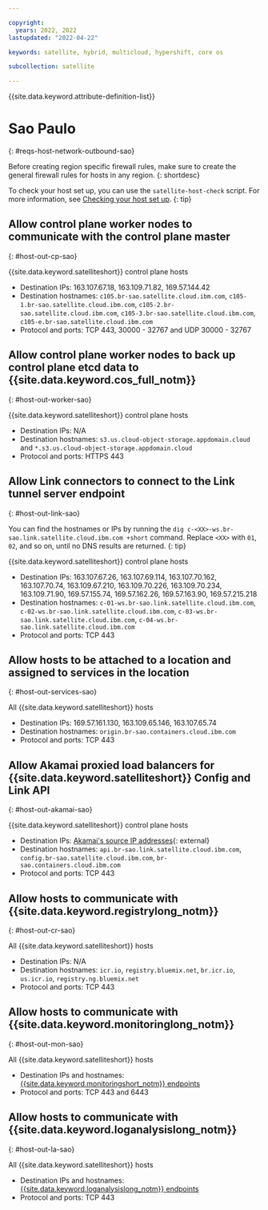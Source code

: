 ```yaml
---

copyright:
  years: 2022, 2022
lastupdated: "2022-04-22"

keywords: satellite, hybrid, multicloud, hypershift, core os

subcollection: satellite

---
```


{{site.data.keyword.attribute-definition-list}}

# Sao Paulo
{: #reqs-host-network-outbound-sao}

Before creating region specific firewall rules, make sure to create the general firewall rules for hosts in any region.
{: shortdesc}


To check your host set up, you can use the `satellite-host-check` script. For more information, see [Checking your host set up](/docs/satellite?topic=satellite-host-network-check).
{: tip}


## Allow control plane worker nodes to communicate with the control plane master
{: #host-out-cp-sao}

{{site.data.keyword.satelliteshort}} control plane hosts
* Destination IPs:  163.107.67.18, 163.109.71.82, 169.57.144.42
* Destination hostnames: `c105.br-sao.satellite.cloud.ibm.com`, `c105-1.br-sao.satellite.cloud.ibm.com`, `c105-2.br-sao.satellite.cloud.ibm.com`, `c105-3.br-sao.satellite.cloud.ibm.com`, `c105-e.br-sao.satellite.cloud.ibm.com`
* Protocol and ports: TCP 443, 30000 - 32767 and UDP 30000 - 32767

## Allow control plane worker nodes to back up control plane etcd data to {{site.data.keyword.cos_full_notm}}
{: #host-out-worker-sao}

{{site.data.keyword.satelliteshort}} control plane hosts
* Destination IPs: N/A
* Destination hostnames: `s3.us.cloud-object-storage.appdomain.cloud` and `*.s3.us.cloud-object-storage.appdomain.cloud`
* Protocol and ports: HTTPS 443

## Allow Link connectors to connect to the Link tunnel server endpoint
{: #host-out-link-sao}

You can find the hostnames or IPs by running the `dig c-<XX>-ws.br-sao.link.satellite.cloud.ibm.com +short` command. Replace `<XX>` with `01`, `02`, and so on, until no DNS results are returned.
{: tip}

{{site.data.keyword.satelliteshort}} control plane hosts
* Destination IPs: 163.107.67.26, 163.107.69.114, 163.107.70.162, 163.107.70.74, 163.109.67.210, 163.109.70.226, 163.109.70.234, 163.109.71.90, 169.57.155.74, 169.57.162.26, 169.57.163.90, 169.57.215.218 
* Destination hostnames: `c-01-ws.br-sao.link.satellite.cloud.ibm.com`, `c-02-ws.br-sao.link.satellite.cloud.ibm.com`, `c-03-ws.br-sao.link.satellite.cloud.ibm.com`, `c-04-ws.br-sao.link.satellite.cloud.ibm.com`
* Protocol and ports: TCP 443

## Allow hosts to be attached to a location and assigned to services in the location
{: #host-out-services-sao}

All {{site.data.keyword.satelliteshort}} hosts
* Destination IPs: 169.57.161.130, 163.109.65.146, 163.107.65.74
* Destination hostnames: `origin.br-sao.containers.cloud.ibm.com`
* Protocol and ports: TCP 443

## Allow Akamai proxied load balancers for {{site.data.keyword.satelliteshort}} Config and Link API
{: #host-out-akamai-sao}

{{site.data.keyword.satelliteshort}} control plane hosts
* Destination IPs: [Akamai's source IP addresses](https://github.com/IBM-Cloud/kube-samples/tree/master/akamai/gtm-liveness-test){: external} 
* Destination hostnames: `api.br-sao.link.satellite.cloud.ibm.com`, `config.br-sao.satellite.cloud.ibm.com`, `br-sao.containers.cloud.ibm.com` 
* Protocol and ports: TCP 443

## Allow hosts to communicate with {{site.data.keyword.registrylong_notm}}
{: #host-out-cr-sao}

All {{site.data.keyword.satelliteshort}} hosts
* Destination IPs: N/A
* Destination hostnames: `icr.io`, `registry.bluemix.net`, `br.icr.io`, `us.icr.io`, `registry.ng.bluemix.net`
* Protocol and ports: TCP 443

## Allow hosts to communicate with {{site.data.keyword.monitoringlong_notm}}
{: #host-out-mon-sao}

All {{site.data.keyword.satelliteshort}} hosts
* Destination IPs and hostnames: [{{site.data.keyword.monitoringshort_notm}} endpoints](/docs/monitoring?topic=monitoring-endpoints)
* Protocol and ports: TCP 443 and 6443

## Allow hosts to communicate with {{site.data.keyword.loganalysislong_notm}}
{: #host-out-la-sao}

All {{site.data.keyword.satelliteshort}} hosts
* Destination IPs and hostnames: [{{site.data.keyword.loganalysislong_notm}} endpoints](/docs/log-analysis?topic=log-analysis-endpoints#endpoints_api_public)
* Protocol and ports: TCP 443


